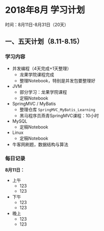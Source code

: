 # 2018年8月 学习计划

时间：8月11日-8月31日（20天）



## 一、五天计划（8.11-8.15）

### 学习内容

- 并发编程（4天完成+1天整理）
  - 龙果学院课程完成
  - 整理Notebook，特别是并发包要整理好
- JVM
  - 部分学习：龙果学院课程
  - 定稿Notebook
- SpringMVC / MyBatis
  - 整理仓库 `SpringMVC_MyBatis_Learning`
  - 黑马程序员燕青SpringMVC课程：10小时
- MySQL
  - 定稿Notebook
- Linux
  - 定稿Notebook
- 牛客网刷题，数据结构与算法





























































































### 每日记录

**8月11日：**

- 上午
  - 123
  - 123
- 下午
  - 123
  - 123
- 晚上
  - 123
  - 123















